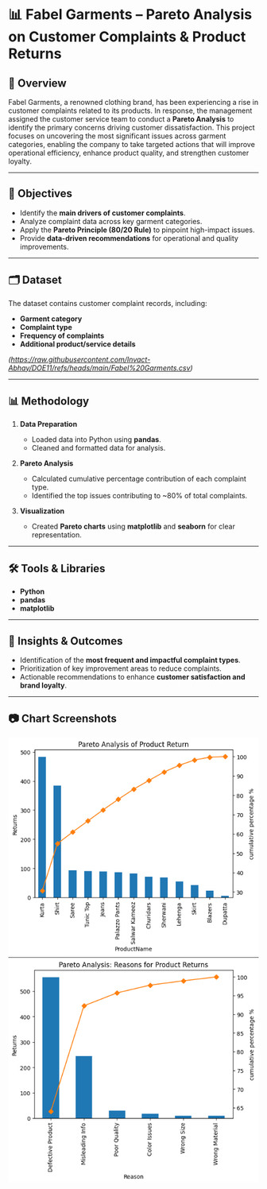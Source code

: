 # 📊 Fabel Garments – Pareto Analysis on Customer Complaints & Product Returns

## 📌 Overview
Fabel Garments, a renowned clothing brand, has been experiencing a rise in customer complaints related to its products. In response, the management assigned the customer service team to conduct a **Pareto Analysis** to identify the primary concerns driving customer dissatisfaction. This project focuses on uncovering the most significant issues across garment categories, enabling the company to take targeted actions that will improve operational efficiency, enhance product quality, and strengthen customer loyalty.

---

## 🎯 Objectives
- Identify the **main drivers of customer complaints**.
- Analyze complaint data across key garment categories.
- Apply the **Pareto Principle (80/20 Rule)** to pinpoint high-impact issues.
- Provide **data-driven recommendations** for operational and quality improvements.

---

## 🗂 Dataset
The dataset contains customer complaint records, including:
- **Garment category**
- **Complaint type**
- **Frequency of complaints**
- **Additional product/service details**

*(https://raw.githubusercontent.com/Invact-Abhay/DOE11/refs/heads/main/Fabel%20Garments.csv)*

---

## 📊 Methodology
1. **Data Preparation**
   - Loaded data into Python using **pandas**.
   - Cleaned and formatted data for analysis.

2. **Pareto Analysis**
   - Calculated cumulative percentage contribution of each complaint type.
   - Identified the top issues contributing to ~80% of total complaints.

3. **Visualization**
   - Created **Pareto charts** using **matplotlib** and **seaborn** for clear representation.

---

## 🛠 Tools & Libraries
- **Python**
- **pandas**
- **matplotlib**

---

## 📌 Insights & Outcomes
- Identification of the **most frequent and impactful complaint types**.
- Prioritization of key improvement areas to reduce complaints.
- Actionable recommendations to enhance **customer satisfaction and brand loyalty**.

---

## 📷 Chart Screenshots
![Product Return Chart](Product_Return_Chart.png) 
![Reason Chart](Reason_Chart.png) 


